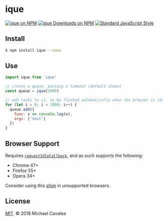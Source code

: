 # ique

[![ique on NPM](https://img.shields.io/npm/v/ique.svg?style=flat-square)](https://www.npmjs.com/package/ique) [![ique Downloads on NPM](https://img.shields.io/npm/dm/ique.svg?style=flat-square)](https://www.npmjs.com/package/ique) [![Standard JavaScript Style](https://img.shields.io/badge/code_style-standard-brightgreen.svg?style=flat-square)](http://standardjs.com/)

## Install

```sh
$ npm install ique --save
```

## Use

```javascript
import ique from 'ique'

// create a queue, passing a timeout (default shown)
const queue = ique(1000)

// add tasks to it, to be flushed automatically when the browser is idle
for (let i = 0; i < 1000; i++) {
  queue.add({
    func: x => console.log(x),
    args: ['test']
  })
}
```

## Browser Support

Requires [`requestIdleCallback`](https://developer.mozilla.org/en-US/docs/Web/API/Window/requestIdleCallback), and as such supports the following:

* Chrome 47+
* Firefox 55+
* Opera 34+

Consider using this [shim](https://gist.github.com/paullewis/55efe5d6f05434a96c36) in unsupported browsers.

## License

[MIT](https://opensource.org/licenses/MIT). © 2018 Michael Cavalea
